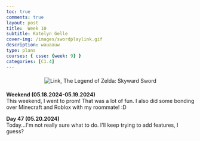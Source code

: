 ```yaml
---
toc: true
comments: true
layout: post
title:  Week 10
subtitle: Katelyn Gelle
cover-img: /images/swordplaylink.gif
description: wauaauw
type: plans
courses: { csse: {week: 9} }
categories: [C1.4]
---
```


<div style="text-align: center; margin-top: 20px; margin-bottom: 20px;">
  <img src="{{site.baseurl}}/images/anito/canyouhearmelink.gif" alt="Link, The Legend of Zelda: Skyward Sword" />
</div>  

**Weekend (05.18.2024-05.19.2024)**  
This weekend, I went to prom! That was a lot of fun. I also did some bonding over Minecraft and Roblox with my roommate! :D  

**Day 47 (05.20.2024)**  
Today...I'm not really sure what to do. I'll keep trying to add features, I guess?